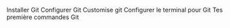 Installer Git Configurer Git Customise git Configurer le terminal pour Git Tes première commandes Git
